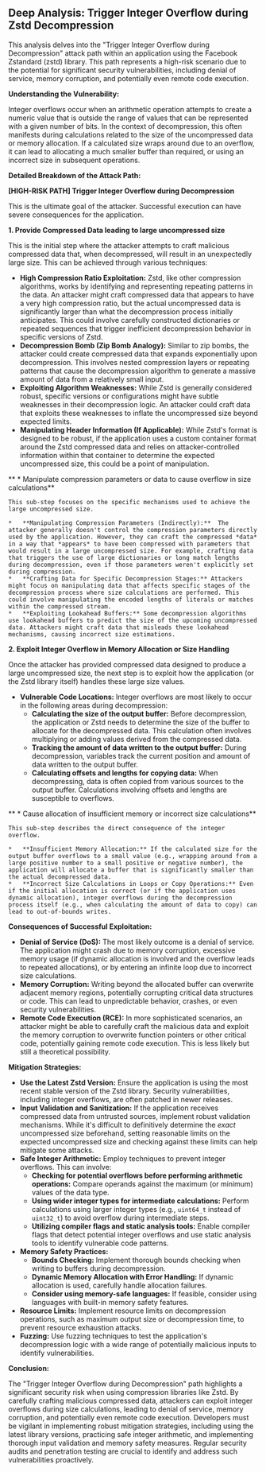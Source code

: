## Deep Analysis: Trigger Integer Overflow during Zstd Decompression

This analysis delves into the "Trigger Integer Overflow during Decompression" attack path within an application using the Facebook Zstandard (zstd) library. This path represents a high-risk scenario due to the potential for significant security vulnerabilities, including denial of service, memory corruption, and potentially even remote code execution.

**Understanding the Vulnerability:**

Integer overflows occur when an arithmetic operation attempts to create a numeric value that is outside the range of values that can be represented with a given number of bits. In the context of decompression, this often manifests during calculations related to the size of the uncompressed data or memory allocation. If a calculated size wraps around due to an overflow, it can lead to allocating a much smaller buffer than required, or using an incorrect size in subsequent operations.

**Detailed Breakdown of the Attack Path:**

**[HIGH-RISK PATH] Trigger Integer Overflow during Decompression**

This is the ultimate goal of the attacker. Successful execution can have severe consequences for the application.

**1. Provide Compressed Data leading to large uncompressed size**

This is the initial step where the attacker attempts to craft malicious compressed data that, when decompressed, will result in an unexpectedly large size. This can be achieved through various techniques:

*   **High Compression Ratio Exploitation:**  Zstd, like other compression algorithms, works by identifying and representing repeating patterns in the data. An attacker might craft compressed data that appears to have a very high compression ratio, but the actual uncompressed data is significantly larger than what the decompression process initially anticipates. This could involve carefully constructed dictionaries or repeated sequences that trigger inefficient decompression behavior in specific versions of Zstd.
*   **Decompression Bomb (Zip Bomb Analogy):** Similar to zip bombs, the attacker could create compressed data that expands exponentially upon decompression. This involves nested compression layers or repeating patterns that cause the decompression algorithm to generate a massive amount of data from a relatively small input.
*   **Exploiting Algorithm Weaknesses:** While Zstd is generally considered robust, specific versions or configurations might have subtle weaknesses in their decompression logic. An attacker could craft data that exploits these weaknesses to inflate the uncompressed size beyond expected limits.
*   **Manipulating Header Information (If Applicable):**  While Zstd's format is designed to be robust, if the application uses a custom container format around the Zstd compressed data and relies on attacker-controlled information within that container to determine the expected uncompressed size, this could be a point of manipulation.

**    * Manipulate compression parameters or data to cause overflow in size calculations**

    This sub-step focuses on the specific mechanisms used to achieve the large uncompressed size.

    *   **Manipulating Compression Parameters (Indirectly):**  The attacker generally doesn't control the compression parameters directly used by the application. However, they can craft the compressed *data* in a way that *appears* to have been compressed with parameters that would result in a large uncompressed size. For example, crafting data that triggers the use of large dictionaries or long match lengths during decompression, even if those parameters weren't explicitly set during compression.
    *   **Crafting Data for Specific Decompression Stages:** Attackers might focus on manipulating data that affects specific stages of the decompression process where size calculations are performed. This could involve manipulating the encoded lengths of literals or matches within the compressed stream.
    *   **Exploiting Lookahead Buffers:** Some decompression algorithms use lookahead buffers to predict the size of the upcoming uncompressed data. Attackers might craft data that misleads these lookahead mechanisms, causing incorrect size estimations.

**2. Exploit Integer Overflow in Memory Allocation or Size Handling**

Once the attacker has provided compressed data designed to produce a large uncompressed size, the next step is to exploit how the application (or the Zstd library itself) handles these large size values.

*   **Vulnerable Code Locations:** Integer overflows are most likely to occur in the following areas during decompression:
    *   **Calculating the size of the output buffer:** Before decompression, the application or Zstd needs to determine the size of the buffer to allocate for the decompressed data. This calculation often involves multiplying or adding values derived from the compressed data.
    *   **Tracking the amount of data written to the output buffer:** During decompression, variables track the current position and amount of data written to the output buffer.
    *   **Calculating offsets and lengths for copying data:** When decompressing, data is often copied from various sources to the output buffer. Calculations involving offsets and lengths are susceptible to overflows.

**    * Cause allocation of insufficient memory or incorrect size calculations**

    This sub-step describes the direct consequence of the integer overflow.

    *   **Insufficient Memory Allocation:** If the calculated size for the output buffer overflows to a small value (e.g., wrapping around from a large positive number to a small positive or negative number), the application will allocate a buffer that is significantly smaller than the actual decompressed data.
    *   **Incorrect Size Calculations in Loops or Copy Operations:** Even if the initial allocation is correct (or if the application uses dynamic allocation), integer overflows during the decompression process itself (e.g., when calculating the amount of data to copy) can lead to out-of-bounds writes.

**Consequences of Successful Exploitation:**

*   **Denial of Service (DoS):** The most likely outcome is a denial of service. The application might crash due to memory corruption, excessive memory usage (if dynamic allocation is involved and the overflow leads to repeated allocations), or by entering an infinite loop due to incorrect size calculations.
*   **Memory Corruption:** Writing beyond the allocated buffer can overwrite adjacent memory regions, potentially corrupting critical data structures or code. This can lead to unpredictable behavior, crashes, or even security vulnerabilities.
*   **Remote Code Execution (RCE):** In more sophisticated scenarios, an attacker might be able to carefully craft the malicious data and exploit the memory corruption to overwrite function pointers or other critical code, potentially gaining remote code execution. This is less likely but still a theoretical possibility.

**Mitigation Strategies:**

*   **Use the Latest Zstd Version:** Ensure the application is using the most recent stable version of the Zstd library. Security vulnerabilities, including integer overflows, are often patched in newer releases.
*   **Input Validation and Sanitization:**  If the application receives compressed data from untrusted sources, implement robust validation mechanisms. While it's difficult to definitively determine the *exact* uncompressed size beforehand, setting reasonable limits on the expected uncompressed size and checking against these limits can help mitigate some attacks.
*   **Safe Integer Arithmetic:** Employ techniques to prevent integer overflows. This can involve:
    *   **Checking for potential overflows before performing arithmetic operations:**  Compare operands against the maximum (or minimum) values of the data type.
    *   **Using wider integer types for intermediate calculations:**  Perform calculations using larger integer types (e.g., `uint64_t` instead of `uint32_t`) to avoid overflow during intermediate steps.
    *   **Utilizing compiler flags and static analysis tools:** Enable compiler flags that detect potential integer overflows and use static analysis tools to identify vulnerable code patterns.
*   **Memory Safety Practices:**
    *   **Bounds Checking:** Implement thorough bounds checking when writing to buffers during decompression.
    *   **Dynamic Memory Allocation with Error Handling:** If dynamic allocation is used, carefully handle allocation failures.
    *   **Consider using memory-safe languages:** If feasible, consider using languages with built-in memory safety features.
*   **Resource Limits:** Implement resource limits on decompression operations, such as maximum output size or decompression time, to prevent resource exhaustion attacks.
*   **Fuzzing:** Use fuzzing techniques to test the application's decompression logic with a wide range of potentially malicious inputs to identify vulnerabilities.

**Conclusion:**

The "Trigger Integer Overflow during Decompression" path highlights a significant security risk when using compression libraries like Zstd. By carefully crafting malicious compressed data, attackers can exploit integer overflows during size calculations, leading to denial of service, memory corruption, and potentially even remote code execution. Developers must be vigilant in implementing robust mitigation strategies, including using the latest library versions, practicing safe integer arithmetic, and implementing thorough input validation and memory safety measures. Regular security audits and penetration testing are crucial to identify and address such vulnerabilities proactively.
